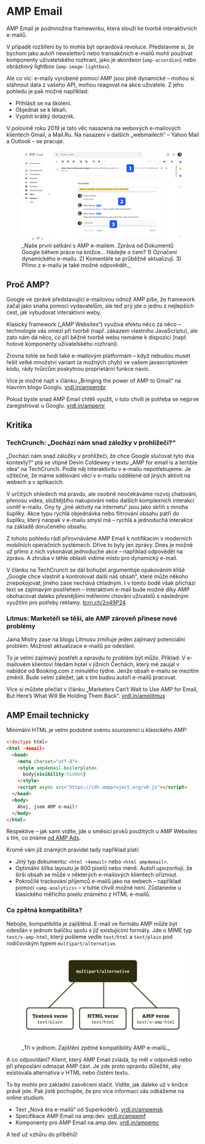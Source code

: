 # AMP Email

AMP Email je podmnožina frameworku, která slouží ke tvorbě interaktivních e-mailů.

V případě rozšíření by to mohla být opravdová revoluce. Představme si, že bychom jako autoři newsletterů nebo transakčních e-mailů mohli používat komponenty uživatelského rozhraní, jako je akordeon (`amp-accordion`) nebo obrázkový lightbox (`amp-image-lightbox`).

Ale co víc: e-maily vyrobené pomocí AMP jsou plně dynamické – mohou si stáhnout data z vašeho API, mohou reagovat na akce uživatele. Z jeho pohledu je pak možné například:

* Přihlásit se na školení.
* Objednat se k lékaři.
* Vyplnit krátký dotazník.

V polovině roku 2019 je tato věc nasazená na webových e-mailových klientech Gmail, a Mail.Ru. Na nasazení v dalších „webmailech“ – Yahoo Mail a Outlook – se pracuje.

<figure>
<img src="../dist/images/original/vdamp/amp-email.png" alt="">
<figcaption markdown="1">
_Naše první setkání s AMP e-mailem. Zpráva od Dokumentů Google během práce na knížce… Hádejte o čem? 1) Označení dynamického e-mailu. 2) Komentáře se průběžně aktualizují. 3) Přímo z e-mailu je také možné odpovědět._
</figcaption>
</figure>

## Proč AMP?

Google ve zprávě představující e-mailovou odnož AMP píše, že framework začal jako snaha pomoci vydavatelům, ale teď prý jde o jednu z nejlepších cest, jak vybudovat interaktivní weby.

Klasický framework („AMP Websites“) využívá efektu něco za něco – technologie vás omezí při tvorbě (např. zákazem vlastního JavaScriptu), ale zato nám dá něco, co při běžné tvorbě webu nemáme k dispozici (např. hotové komponenty uživatelského rozhraní).

Zrovna tohle se hodí také e-mailovým platformám – když nebudou muset řešit velké množství variant (a možných chyb) ve vašem javascriptovém kódu, rády tvůrcům poskytnou proprietární funkce navíc.

Více je možné najít v článku „Bringing the power of AMP to Gmail“ na hlavním blogu Googlu. [vrdl.in/ampembr](https://www.blog.google/products/g-suite/bringing-power-amp-gmail/)

Pokud byste snad AMP Email chtěli využít, v tuto chvíli je potřeba se nejprve zaregistrovat u Googlu. [vrdl.in/ampemr](https://developers.google.com/gmail/ampemail/register)

## Kritika

### TechCrunch: „Dochází nám snad záložky v prohlížeči?“

„Dochází nám snad záložky v prohlížeči, že chce Google slučovat tyto dva kontexty?“ ptá se vtipně Devin Coldewey v textu „AMP for email is a terrible idea“ na TechCrunch. Podle něj interaktivitu v e-mailu nepotřebujeme. Je užitečné, že máme sdělování věcí v e-mailu oddělené od jiných aktivit na webech a v aplikacích.

V určitých ohledech má pravdu, ale osobně neočekáváme rozvoj chatování, přenosu videa, složitějšího nakupování nebo dalších komplexních interakcí uvnitř e-mailu. Ony ty „jiné aktivity na internetu“ jsou jako skříň s mnoha šuplíky. Akce typu rychlá objednávka nebo filtrování obsahu patří do šuplíku, který naopak v e-mailu smysl má – rychlá a jednoduchá interakce na základě doručeného obsahu.

Z tohoto pohledu rádi přirovnáváme AMP Email k notifikacím v moderních mobilních operačních systémech. Dříve to byly jen zprávy. Dnes je možné už přímo z nich vykonávat jednoduché akce – například odpovědět na zprávu. A zhruba v téhle oblasti vidíme místo pro dynamický e-mail.  

V článku na TechCrunch se dál bohužel argumentuje opakováním klišé „Google chce vlastnit a kontrolovat další náš obsah“, které může někoho znepokojovat, jiného zase nechává chladným. I v tomto bodě však přichází text se zajímavým postřehem – interaktivní e-mail bude možné díky AMP obohacovat daleko přesnějšími měřeními chování uživatelů s následným využitím pro potřeby reklamy. [tcrn.ch/2o49P24](https://techcrunch.com/2018/02/13/amp-for-email-is-a-terrible-idea/)

### Litmus: Marketéři se těší, ale AMP zároveň přinese nové problémy

Jaina Mistry zase na blogu Litmusu zmiňuje jeden zajímavý potenciální problém: Možnost aktualizace e-mailů po odeslání.

To je velmi zajímavý postřeh a opravdu to problém být může. Příklad: V e-mailovém klientovi hledám hotel v jižních Čechách, který mě zaujal v nabídce od Booking.com z minulého týdne. Jenže obsah e-mailu se mezitím změnil. Bude velmi záležet, jak s tím budou autoři e-mailů pracovat.

Více si můžete přečíst v článku „Marketers Can’t Wait to Use AMP for Email, But Here’s What Will Be Holding Them Back“. [vrdl.in/amplitmus](https://litmus.com/blog/marketers-cant-wait-to-use-amp-for-email-but-heres-what-will-be-holding-them-back)

## AMP Email technicky

Minimální HTML je velmi podobné svému sourozenci u klasického AMP:

```html
<!doctype html>
<html ⚡4email>
  <head>
    <meta charset="utf-8">
    <style amp4email-boilerplate>
      body{visibility:hidden}
    </style>
    <script async src="https://cdn.ampproject.org/v0.js"></script>
  </head>
  <body>
    Ahoj, jsem AMP e-mail!
  </body>
</html>
```

Respektive – jak sami vidíte, jde o směsici prvků použitých u AMP Websites s tím, co známe [od AMP Ads](amp-ads.md).

Kromě vám již známých pravidel tady například platí:

* Jiný typ dokumentu: `<html ⚡4email>` nebo `<html amp4email>`.
* Optimální šířka layoutu je 800 pixelů nebo méně. Autoři upozorňují, že širší obsah se může v některých e-mailových klientech oříznout.
* Pokročilé trackování příjemců e-mailů jako na webech – například pomocí `<amp-analytics>` – v tuhle chvíli možné není. Zůstaneme u klasického měřicího pixelu známého z HTML e-mailů.

### Co zpětná kompatibilita?

Nebojte, kompatibilita je zajištěná. E-mail ve formátu AMP může být odesílán v jednom balíčku spolu s již existujícími formáty. Jde o MIME typ `text/x-amp-html`, který pošleme vedle `text/html` a `text/plain` pod rodičovským typem `multipart/alternative`.

<figure>
<img src="../dist/images/original/vdamp/amp-email-schema.png" alt="">
<figcaption markdown="1">
_Tři v jednom. Zajištění zpětné kompatibility AMP e-mailů._
</figcaption>
</figure>

A co odpovídání? Klient, který AMP Email zvládá, by měl v odpovědi nebo při přeposlání odmazat AMP část. Je zde proto opravdu důležité, aby existovala alternativa v HTML nebo čistém textu.

To by mohlo pro základní zasvěcení stačit. Vidíte, jak daleko už v knížce právě jste. Pak jistě pochopíte, že pro více informací vás odkážeme na online studium.

* Text „Nová éra e-mailů“ od Superkodérů. [vrdl.in/ampemsk](https://medium.com/superkoders/amp-email-19c85071773b)
* Specifikace AMP Email na amp.dev. [vrdl.in/ampemf](https://amp.dev/documentation/guides-and-tutorials/learn/amp-email-format)
* Komponenty pro AMP Email na amp.dev. [vrdl.in/ampemc](https://amp.dev/documentation/components/?format=email)

A teď už vzhůru do příběhů!
